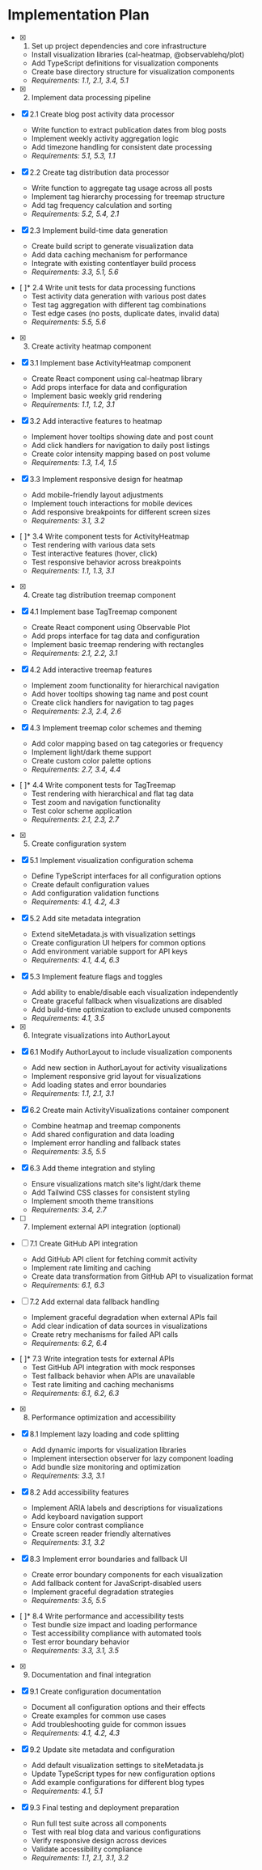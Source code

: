 # Implementation Plan

- [x] 1. Set up project dependencies and core infrastructure
  - Install visualization libraries (cal-heatmap, @observablehq/plot)
  - Add TypeScript definitions for visualization components
  - Create base directory structure for visualization components
  - _Requirements: 1.1, 2.1, 3.4, 5.1_

- [x] 2. Implement data processing pipeline
- [x] 2.1 Create blog post activity data processor
  - Write function to extract publication dates from blog posts
  - Implement weekly activity aggregation logic
  - Add timezone handling for consistent date processing
  - _Requirements: 5.1, 5.3, 1.1_

- [x] 2.2 Create tag distribution data processor
  - Write function to aggregate tag usage across all posts
  - Implement tag hierarchy processing for treemap structure
  - Add tag frequency calculation and sorting
  - _Requirements: 5.2, 5.4, 2.1_

- [x] 2.3 Implement build-time data generation
  - Create build script to generate visualization data
  - Add data caching mechanism for performance
  - Integrate with existing contentlayer build process
  - _Requirements: 3.3, 5.1, 5.6_

- [ ]* 2.4 Write unit tests for data processing functions
  - Test activity data generation with various post dates
  - Test tag aggregation with different tag combinations
  - Test edge cases (no posts, duplicate dates, invalid data)
  - _Requirements: 5.5, 5.6_

- [x] 3. Create activity heatmap component
- [x] 3.1 Implement base ActivityHeatmap component
  - Create React component using cal-heatmap library
  - Add props interface for data and configuration
  - Implement basic weekly grid rendering
  - _Requirements: 1.1, 1.2, 3.1_

- [x] 3.2 Add interactive features to heatmap
  - Implement hover tooltips showing date and post count
  - Add click handlers for navigation to daily post listings
  - Create color intensity mapping based on post volume
  - _Requirements: 1.3, 1.4, 1.5_

- [x] 3.3 Implement responsive design for heatmap
  - Add mobile-friendly layout adjustments
  - Implement touch interactions for mobile devices
  - Add responsive breakpoints for different screen sizes
  - _Requirements: 3.1, 3.2_

- [ ]* 3.4 Write component tests for ActivityHeatmap
  - Test rendering with various data sets
  - Test interactive features (hover, click)
  - Test responsive behavior across breakpoints
  - _Requirements: 1.1, 1.3, 3.1_

- [x] 4. Create tag distribution treemap component
- [x] 4.1 Implement base TagTreemap component
  - Create React component using Observable Plot
  - Add props interface for tag data and configuration
  - Implement basic treemap rendering with rectangles
  - _Requirements: 2.1, 2.2, 3.1_

- [x] 4.2 Add interactive treemap features
  - Implement zoom functionality for hierarchical navigation
  - Add hover tooltips showing tag name and post count
  - Create click handlers for navigation to tag pages
  - _Requirements: 2.3, 2.4, 2.6_

- [x] 4.3 Implement treemap color schemes and theming
  - Add color mapping based on tag categories or frequency
  - Implement light/dark theme support
  - Create custom color palette options
  - _Requirements: 2.7, 3.4, 4.4_

- [ ]* 4.4 Write component tests for TagTreemap
  - Test rendering with hierarchical and flat tag data
  - Test zoom and navigation functionality
  - Test color scheme application
  - _Requirements: 2.1, 2.3, 2.7_

- [x] 5. Create configuration system
- [x] 5.1 Implement visualization configuration schema
  - Define TypeScript interfaces for all configuration options
  - Create default configuration values
  - Add configuration validation functions
  - _Requirements: 4.1, 4.2, 4.3_

- [x] 5.2 Add site metadata integration
  - Extend siteMetadata.js with visualization settings
  - Create configuration UI helpers for common options
  - Add environment variable support for API keys
  - _Requirements: 4.1, 4.4, 6.3_

- [x] 5.3 Implement feature flags and toggles
  - Add ability to enable/disable each visualization independently
  - Create graceful fallback when visualizations are disabled
  - Add build-time optimization to exclude unused components
  - _Requirements: 4.1, 3.5_

- [x] 6. Integrate visualizations into AuthorLayout
- [x] 6.1 Modify AuthorLayout to include visualization components
  - Add new section in AuthorLayout for activity visualizations
  - Implement responsive grid layout for visualizations
  - Add loading states and error boundaries
  - _Requirements: 1.1, 2.1, 3.1_

- [x] 6.2 Create main ActivityVisualizations container component
  - Combine heatmap and treemap components
  - Add shared configuration and data loading
  - Implement error handling and fallback states
  - _Requirements: 3.5, 5.5_

- [x] 6.3 Add theme integration and styling
  - Ensure visualizations match site's light/dark theme
  - Add Tailwind CSS classes for consistent styling
  - Implement smooth theme transitions
  - _Requirements: 3.4, 2.7_

- [ ] 7. Implement external API integration (optional)
- [ ] 7.1 Create GitHub API integration
  - Add GitHub API client for fetching commit activity
  - Implement rate limiting and caching
  - Create data transformation from GitHub API to visualization format
  - _Requirements: 6.1, 6.3_

- [ ] 7.2 Add external data fallback handling
  - Implement graceful degradation when external APIs fail
  - Add clear indication of data sources in visualizations
  - Create retry mechanisms for failed API calls
  - _Requirements: 6.2, 6.4_

- [ ]* 7.3 Write integration tests for external APIs
  - Test GitHub API integration with mock responses
  - Test fallback behavior when APIs are unavailable
  - Test rate limiting and caching mechanisms
  - _Requirements: 6.1, 6.2, 6.3_

- [x] 8. Performance optimization and accessibility
- [x] 8.1 Implement lazy loading and code splitting
  - Add dynamic imports for visualization libraries
  - Implement intersection observer for lazy component loading
  - Add bundle size monitoring and optimization
  - _Requirements: 3.3, 3.1_

- [x] 8.2 Add accessibility features
  - Implement ARIA labels and descriptions for visualizations
  - Add keyboard navigation support
  - Ensure color contrast compliance
  - Create screen reader friendly alternatives
  - _Requirements: 3.1, 3.2_

- [x] 8.3 Implement error boundaries and fallback UI
  - Create error boundary components for each visualization
  - Add fallback content for JavaScript-disabled users
  - Implement graceful degradation strategies
  - _Requirements: 3.5, 5.5_

- [ ]* 8.4 Write performance and accessibility tests
  - Test bundle size impact and loading performance
  - Test accessibility compliance with automated tools
  - Test error boundary behavior
  - _Requirements: 3.3, 3.1, 3.5_

- [x] 9. Documentation and final integration
- [x] 9.1 Create configuration documentation
  - Document all configuration options and their effects
  - Create examples for common use cases
  - Add troubleshooting guide for common issues
  - _Requirements: 4.1, 4.2, 4.3_

- [x] 9.2 Update site metadata and configuration
  - Add default visualization settings to siteMetadata.js
  - Update TypeScript types for new configuration options
  - Add example configurations for different blog types
  - _Requirements: 4.1, 5.1_

- [x] 9.3 Final testing and deployment preparation
  - Run full test suite across all components
  - Test with real blog data and various configurations
  - Verify responsive design across devices
  - Validate accessibility compliance
  - _Requirements: 1.1, 2.1, 3.1, 3.2_